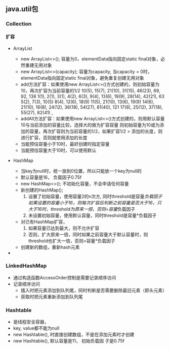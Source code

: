 ## java.util包

### Collection
 
#### 扩容
 * ArrayList
   + new ArrayList<>(); 容量为0，elementData指向固定static final对象，必然重建无用对象
   + new ArrayList<>(capacity); 容量为capacity, 当capacity = 0时，elementData指向固定static final对象，避免重复创建无用对象
   + add方法扩容：如果使用new ArrayList<>()方式创建的，则初始容量为10，再次扩容为当前容量的1/2
     10(5), 15(7), 21(10), 31(15), 46(23), 69, 92, 138
     1(1), 2(1), 3(1), 4(2), 6(3), 9(4), 13(6), 19(9), 28(14), 42(21), 63
     5(2), 7(3), 10(5)
     8(4), 12(6), 18(9)
     11(5), 21(10), 
     13(6), 19(9)
     14(6), 21(10),
     16(8), 24(12), 36(18), 54(27), 81(40), 121
     17(8), 25(12), 37(18), 55(27), 82(41) ,
   + addAll方法扩容：如果使用new ArrayList<>()方式创建的，则用默认容量10与当前添加的容量比较，选择大的做为扩容容量
     则初始容量为10或为添加的容量，再次扩容则为当前容量的1/2，如果扩容1/2 > 添加的长度，则进行扩容，否则就使用添加的长度
   + 当能预估容量小于10时，最好创建时指定容量
   + 当能预估容量大于10时，可以使用默认
   
 * HashMap
   + 当key为null时，统一放到0位置，所以只能放一个key为null的
   + 默认容量是16， 负载因子0.75f
   + new HashMap<>(); 不初始化容量，不会申请任何容量
   + 新创建的HashMap(); 
     1. 设置了初始容量，使用容量2的n次方, 同时threshold是容量*负载因子
      如果设置的容量小于16，则每次扩容后判断之前容量是否大于16，只大于16时，threshold为原来一倍，否则=容量*负载因子
     2. 未设置初始容量，使用默认容量，同时threshold是容量*负载因子
   + 对已有HashMap扩容，
     1. 如果容量已达到最大，则不允许扩容
     2. 否则，扩大原来一倍，同时如果之前容量大于默认容量时，则threshold也扩大一倍，否则=容量*负载因子
   + 创建新的数组，重新hash元素
   
 *
### LinkedHashMap
 * 通过构造函数AccessOrder控制是需要记录顺序访问
 * 记录顺序访问
   + 插入时把元素添加到队列尾，同时判断是否需要删除最旧元素（即头元素）
   + 获取时把元素重新添加到队列尾
   
### Hashtable
 * 是线程安全容器，
 * key, value都不能为null
 * new Hashtable(), 时直接创建数组，不是在添加元素时才创建
 * new Hashtable(), 默认容量是11， 初始负载因 子是0.75f 
   
